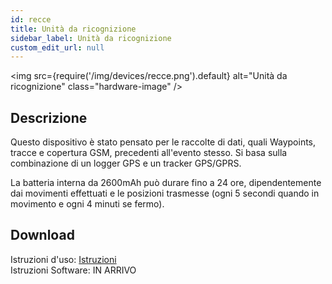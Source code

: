 ```yaml
---
id: recce
title: Unità da ricognizione
sidebar_label: Unità da ricognizione
custom_edit_url: null
---
```


<img
  src={require('/img/devices/recce.png').default}
  alt="Unità da ricognizione"
  class="hardware-image"
/>

## Descrizione
Questo dispositivo è stato pensato per le raccolte di dati, quali Waypoints, tracce e copertura GSM, precedenti all'evento stesso. Si basa sulla combinazione di un logger GPS e un tracker GPS/GPRS.

La batteria interna da 2600mAh può durare fino a 24 ore, dipendentemente dai movimenti effettuati e le posizioni trasmesse (ogni 5 secondi quando in movimento e ogni 4 minuti se fermo).

## Download
Istruzioni d'uso: [Istruzioni](/documents/recce-guide.pdf)  
Istruzioni Software: IN ARRIVO